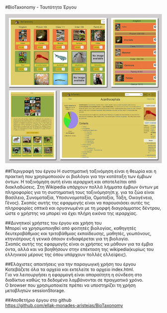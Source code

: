 #BioTaxonomy - Ταυτότητα Έργου  
<p align="center">
<img src="https://github.com/ellak-monades-aristeias/BioTaxonomy/blob/wireframes/site_image.jpg?raw=true"/>

</p>  
##Περιγραφή του έργου  
Η συστηματική ταξινόμηση είναι η θεωρία και η πρακτική που χρησιμοποιούν οι βιολόγοι για την κατάταξη των έμβιων όντων. Η ταξινόμηση αυτή είναι ιεραρχική και αποτελείται από διακλαδώσεις. Στη Wikipedia υπάρχουν πολλά λήμματα έμβιων όντων με πληροφορίες για τη συστηματική τους ταξινόμηση(π.χ. για τα ζώα είναι Βασίλειο, Συνομοταξία, Υποσυνομοταξία, Ομοταξία, Τάξη, Οικογένεια, Γένος). Σκοπός αυτής της εφαρμογής είναι να παρουσιάσει αυτές τις πληροφορίες οπτικά και οργανωμένα με τη μορφή διαγράμματος δέντρου, ώστε ο χρήστης να μπορεί να έχει πλήρη εικόνα της ιεραρχίας.

##Δυνητικοί χρήστες του έργου και χρήση του  
Μπορεί να χρησιμοποιηθεί από φοιτητές βιολογίας, καθηγητές δευτεροβάθμιας και τριτοβάθμιας εκπαίδευσης, μαθητές, γεωπόνους, κτηνιάτρους ή γενικά όποιον ενδιαφέρεται για τη βιολογία.  
Σκοπός αυτής της εφαρμογής είναι οι χρήστες να μάθουν για τα έμβια όντα, αλλά και να βοηθήσουν στην επέκταση της wikipedia(κυρίως του ελληνικού μέρους της όπου υπάρχουν πολλές ελλείψεις).  

##Ελάχιστες απαιτήσεις για την παραγωγική χρήση του έργου    
Κατεβάζετε όλα τα αρχεία και εκτελείτε το αρχείο index.html.  
Για να λειτουργήσει η εφαρμογή είναι απαραίτητη η σύνδεση στο διαδίκτυο καθώς τα δεδομένα λαμβάνονται σε πραγματικό χρόνο.  
O browser που χρησιμοποιείτε πρέπει να υποστηρίζει τη χρήση μεταβλητών sessionStorage.   

##Αποθετήριο έργου στο github  
https://github.com/ellak-monades-aristeias/BioTaxonomy


